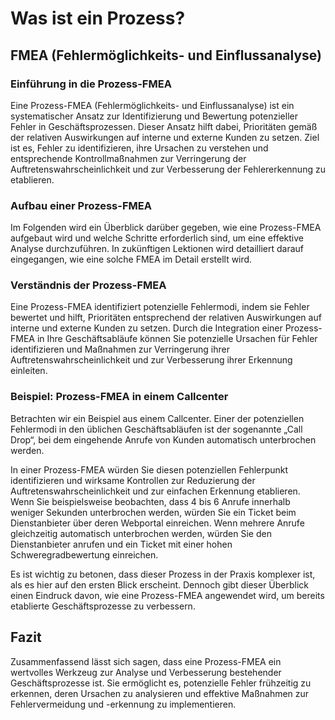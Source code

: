 # Was ist ein Prozess?

## FMEA (Fehlermöglichkeits- und Einflussanalyse)

### Einführung in die Prozess-FMEA

Eine Prozess-FMEA (Fehlermöglichkeits- und Einflussanalyse) ist ein systematischer Ansatz zur Identifizierung und Bewertung potenzieller Fehler in Geschäftsprozessen. Dieser Ansatz hilft dabei, Prioritäten gemäß der relativen Auswirkungen auf interne und externe Kunden zu setzen. Ziel ist es, Fehler zu identifizieren, ihre Ursachen zu verstehen und entsprechende Kontrollmaßnahmen zur Verringerung der Auftretenswahrscheinlichkeit und zur Verbesserung der Fehlererkennung zu etablieren.

### Aufbau einer Prozess-FMEA

Im Folgenden wird ein Überblick darüber gegeben, wie eine Prozess-FMEA aufgebaut wird und welche Schritte erforderlich sind, um eine effektive Analyse durchzuführen. In zukünftigen Lektionen wird detailliert darauf eingegangen, wie eine solche FMEA im Detail erstellt wird.

### Verständnis der Prozess-FMEA

Eine Prozess-FMEA identifiziert potenzielle Fehlermodi, indem sie Fehler bewertet und hilft, Prioritäten entsprechend der relativen Auswirkungen auf interne und externe Kunden zu setzen. Durch die Integration einer Prozess-FMEA in Ihre Geschäftsabläufe können Sie potenzielle Ursachen für Fehler identifizieren und Maßnahmen zur Verringerung ihrer Auftretenswahrscheinlichkeit und zur Verbesserung ihrer Erkennung einleiten.

### Beispiel: Prozess-FMEA in einem Callcenter

Betrachten wir ein Beispiel aus einem Callcenter. Einer der potenziellen Fehlermodi in den üblichen Geschäftsabläufen ist der sogenannte „Call Drop“, bei dem eingehende Anrufe von Kunden automatisch unterbrochen werden.

In einer Prozess-FMEA würden Sie diesen potenziellen Fehlerpunkt identifizieren und wirksame Kontrollen zur Reduzierung der Auftretenswahrscheinlichkeit und zur einfachen Erkennung etablieren. Wenn Sie beispielsweise beobachten, dass 4 bis 6 Anrufe innerhalb weniger Sekunden unterbrochen werden, würden Sie ein Ticket beim Dienstanbieter über deren Webportal einreichen. Wenn mehrere Anrufe gleichzeitig automatisch unterbrochen werden, würden Sie den Dienstanbieter anrufen und ein Ticket mit einer hohen Schweregradbewertung einreichen.

Es ist wichtig zu betonen, dass dieser Prozess in der Praxis komplexer ist, als es hier auf den ersten Blick erscheint. Dennoch gibt dieser Überblick einen Eindruck davon, wie eine Prozess-FMEA angewendet wird, um bereits etablierte Geschäftsprozesse zu verbessern.

## Fazit

Zusammenfassend lässt sich sagen, dass eine Prozess-FMEA ein wertvolles Werkzeug zur Analyse und Verbesserung bestehender Geschäftsprozesse ist. Sie ermöglicht es, potenzielle Fehler frühzeitig zu erkennen, deren Ursachen zu analysieren und effektive Maßnahmen zur Fehlervermeidung und -erkennung zu implementieren.

